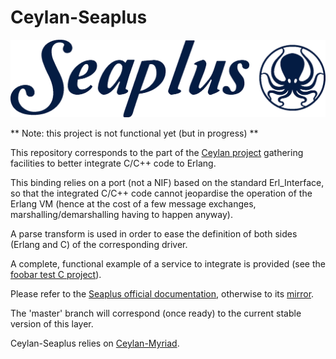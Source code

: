 # Ceylan-Seaplus

![](/doc/seaplus-title.png)

** Note: this project is not functional yet (but in progress) **

This repository corresponds to the part of the [Ceylan project](https://github.com/Olivier-Boudeville/Ceylan) gathering facilities to better integrate C/C++ code to Erlang.

This binding relies on a port (not a NIF) based on the standard Erl_Interface, so that the integrated C/C++ code cannot jeopardise the operation of the Erlang VM (hence at the cost of a few message exchanges, marshalling/demarshalling having to happen anyway).

A parse transform is used in order to ease the definition of both sides (Erlang and C) of the corresponding driver.

A complete, functional example of a service to integrate is provided (see the [foobar test C project](https://github.com/Olivier-Boudeville/Ceylan-Seaplus/tree/master/tests/c-test/foobar)).

Please refer to the [Seaplus official documentation](http://seaplus.esperide.org), otherwise to its [mirror](http://olivier-boudeville.github.io/Ceylan-Seaplus/).

The 'master' branch will correspond (once ready) to the current stable version of this layer.

Ceylan-Seaplus relies on [Ceylan-Myriad](https://github.com/Olivier-Boudeville/Ceylan-Myriad).
